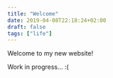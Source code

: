 ```yaml
---
title: "Welcome"
date: 2019-04-08T22:18:24+02:00
draft: false
tags: ["life"]
---
```


Welcome to my new website!

Work in progress... :(
